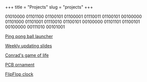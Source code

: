 +++
title = "Projects"
slug = "projects"
+++

01010000 01101100 01100101 01100001 01110011 01100101 00100000 01101000 01101001 01110010 01100101 00100000 01101101 01100101 00100000 00111010 00101001

[Ping pong ball launcher](/projects/pingpong)

[Weekly updating slides](/projects/slides)

[Conrad's game of life](/projects/conrad)

[PCB ornament](/projects/pcb)

[FlipFlop clock](/projects/clock)